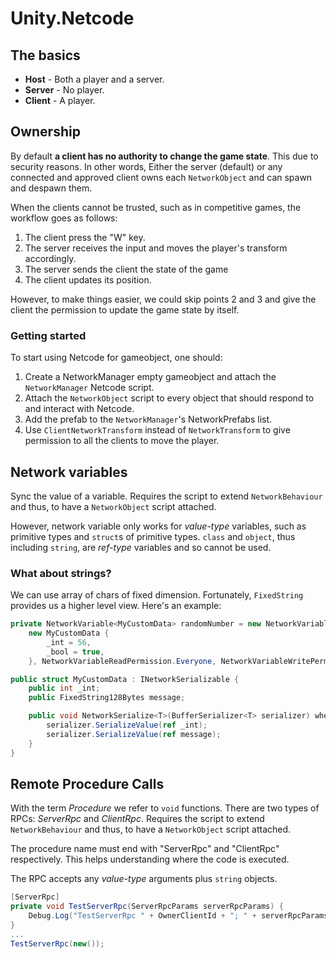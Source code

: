﻿# Unity.Netcode


## The basics
- **Host** - Both a player and a server.
- **Server** - No player.
- **Client** - A player.

## Ownership

By default **a client has no authority to change the game state**. 
This due to security reasons.
In other words, Either the server (default) or any connected and approved client owns each `NetworkObject` and can spawn and despawn them.

When the clients cannot be trusted, such as in competitive games, the workflow goes as
follows:

1. The client press the "W" key.
2. The server receives the input and moves the player's transform accordingly.
3. The server sends the client the state of the game
4. The client updates its position.

However, to make things easier, we could skip points 2 and 3 and give the client the permission to update the game state by itself.

### Getting started
To start using Netcode for gameobject, one should:
1. Create a NetworkManager empty gameobject and attach the `NetworkManager` Netcode script.
2. Attach the `NetworkObject` script to every object that should respond to and interact with Netcode.
3. Add the prefab to the `NetworkManager`'s NetworkPrefabs list.
4. Use `ClientNetworkTransform` instead of `NetworkTransform` to give permission to all the clients to move the player.

## Network variables

Sync the value of a variable. Requires the script to extend `NetworkBehaviour` and thus, to have a `NetworkObject` script attached.

However, network variable only works for *value-type* variables, such as primitive types and `struct`s of primitive types.
`class` and `object`, thus including `string`, are *ref-type* variables and so cannot be used.

### What about strings?

We can use array of chars of fixed dimension. Fortunately, `FixedString` provides us a higher level view. Here's an example:

```csharp
private NetworkVariable<MyCustomData> randomNumber = new NetworkVariable<MyCustomData>( 
    new MyCustomData { 
        _int = 56, 
        _bool = true, 
    }, NetworkVariableReadPermission.Everyone, NetworkVariableWritePermission.Owner);

public struct MyCustomData : INetworkSerializable {
    public int _int; 
    public FixedString128Bytes message; 

    public void NetworkSerialize<T>(BufferSerializer<T> serializer) where T : IReaderWriter { 
        serializer.SerializeValue(ref _int); 
        serializer.SerializeValue(ref message);
    }
}
```

## Remote Procedure Calls

With the term *Procedure* we refer to `void` functions.
There are two types of RPCs: *ServerRpc* and *ClientRpc*.
Requires the script to extend `NetworkBehaviour` and thus, to have a `NetworkObject` script attached.

The procedure name must end with "ServerRpc" and "ClientRpc" respectively.
This helps understanding where the code is executed.

The RPC accepts any *value-type* arguments plus `string` objects.

```csharp
[ServerRpc] 
private void TestServerRpc(ServerRpcParams serverRpcParams) { 
    Debug.Log("TestServerRpc " + OwnerClientId + "; " + serverRpcParams.Receive.SenderClientId);
}
...
TestServerRpc(new());
```